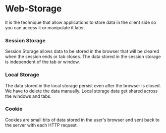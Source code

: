 # Web-Storage

it is the technique that allow applications to store data in the client side so you can access it or manipulate it later.

### Session Storage

Session Storage allows data to be stored in the browser that will be cleared when the session ends or tab closes. The data stored in the session storage is independent of the tab or window.

### Local Storage

The data stored in the local storage persist even after the browser is closed. We have to delete the data manually. Local storage data get shared across the windows and tabs.

### Cookie

Cookies are small bits of data stored in the user's browser and sent back to the server with each HTTP request.
